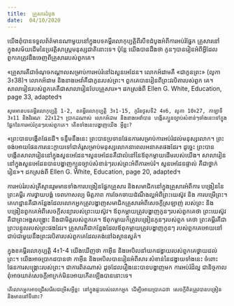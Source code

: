 ```yaml
---
title:  គ្រួសារដំបូង
date:  04/10/2020
---
```


យើងពុំបានទទួលព័ត៌មានណាមួយនៅក្នុងបទគម្ពីរលោកុប្បត្តិពីរបីខដំបូងអំពីការអប់រំផ្នែក គ្រួសារនៅក្នុងសម័យដើមនៃប្រវត្តិសាស្ត្រមនុស្សជាតិនោះទេ។ ប៉ុន្តែ យើងបានដឹងថា កូនៗបានរៀនអំពីអ្វីដែលពួកគេត្រូវដឹងចេញពីគ្រួសាររបស់ពួកគេ។

«គ្រួសារគឺជាចំណុចកណ្តាលសម្រាប់ការអប់រំនៅឯសួនអេដែន។ លោកអ័ដាមគឺ «ជាកូនព្រះ» (លូកា 3៖38)។ លោកអ័ដាម និងនាងអេវ៉ាគឺជាកូនរបស់ព្រះ។ ពួកគេបានរៀនពីព្រះវរបិតារបស់ពួក គេ។ សាលារៀនរបស់ពួកគេគឺជាសាលារៀនបែបគ្រួសារ»។ ដកស្រង់ពី Ellen G. White, Education, page 33, adapted។

`សូមអានបទគម្ពីរលោកុប្បត្តិ 1-2, ខគម្ពីរលោកុប្បត្តិ 3៖1-15, កូរិនថូសទី2 4៖6, លូកា 10៖27, កាឡាទី 3៖11 និងវិវរណៈ 22៖12។ ប្រាកដណាស់ លោកអ័ដាម និងនាងអេវ៉ាបាន បង្កើតក្បួនច្បាប់សំខាន់ៗទាំងនេះទៅក្នុងផ្នែកនៃការអប់រំកូនៗរបស់ពួកគេ។ តើខទាំងនេះបង្ហាញយើង អ្វីខ្លះ?`

«ព្រះបានបង្កើតផែនដី។ ទន្ទឹមនឹងនេះ ព្រះបានប្រទានផែនការសម្រាប់ការអប់រំដល់មនុស្សលោក។ ព្រះចង់អោយផែនការនេះក្លាយទៅជាគំរូសម្រាប់មនុស្សលោកនាពេលអនាគតផងដែរ។ ដូច្នេះ ព្រះបានបង្កើតសាលារៀននៅក្នុងសួនអេដែន។សួនអេដែនគឺជាលំនៅនៃឪពុកម្តាយដើមរបស់យើង។ សាលារៀននៅក្នុងសួនអេដែនបានបង្ហាញក្បួនច្បាប់សំខាន់ៗរបស់ព្រះអំពីការអប់រំ។ សួនអេដែនផ្ទាល់ គឺជាថ្នាក់រៀន»។ ដកស្រង់ពី Ellen G. White, Education, page 20, adapted។

ការអប់រំរបស់គ្រីស្ទានរួមមានទាំងការបង្រៀនផ្នែកគ្រួសារ និងសមាជិកនៅក្នុងគ្រួសារអំពីការ បង្រៀននៃព្រះគម្ពីរ ការថ្វាយបង្គំ ទេពកោសល្យ មិត្តភាព ការចែកចាយដំណឹងល្អអំពីព្រះយេស៊ូវ និង ការបម្រើព្រះ។ គេហដ្ឋានគឺជាកន្លែងដែលលោកអ្នកត្រូវបង្ហាញសមាជិកគ្រួសារអំពីសេចក្តីស្រឡាញ់ របស់ព្រះ និងបង្រៀនពួកគេអំពីសេចក្តីសន្យារបស់ព្រះយេស៊ូវ។ ឪពុកម្តាយត្រូវបង្ហាញកូនៗរបស់ពួកគេថា ព្រះយេស៊ូវគឺជាព្រះអង្គសង្គ្រោះ និងជាមិត្តរបស់ពួកគេ។ ឪពុកម្តាយក៏ត្រូវបង្រៀនកូនៗរបស់ពួក គេថា ព្រះគម្ពីរគឺជាព្រះបន្ទូលរបស់ព្រះផងដែរ។ គ្រួសារគឺជាកន្លែងដែលឪពុកម្តាយត្រូវបង្ហាញកូនៗ របស់ពួកគេអោយនៅជាប់ជាមួយនឹងព្រះវរបិតារបស់ពួកគេដែលគង់នៅឯស្ថានសួគ៌។

ក្នុងខគម្ពីរលោកុប្បត្តិ 4៖1-4 យើងឃើញថា កាអ៊ីន និងអេបិលនាំយកដង្វាយរបស់ពួកគេថ្វាយដល់ព្រះ។ យើងអាចប្រាកដបានថា កាអ៊ីន និងអេបិលបានរៀនអំពីសារៈសំខាន់នៃដង្វាយទាំងនេះ ចំពោះផែនការសង្គ្រោះរបស់ព្រះ។ ជាការពិតណាស់ ដូចដែលរឿងនេះបានបង្ហាញមក ការអប់រំដ៏ល្អ ជានិច្ចកាលពុំអាចឃាត់សេចក្តីអាក្រក់មិនអោយកើតឡើងបាននោះទេ។

`តើលោកអ្នកអាចជ្រើសរើសជម្រើសអ្វីខ្លះ នៅក្នុងផ្ទះរបស់លោកអ្នក ដើម្បីអោយប្រាកដថា សេចក្តីពិតត្រូវបានបង្រៀន និងមាននៅទីនោះ?`